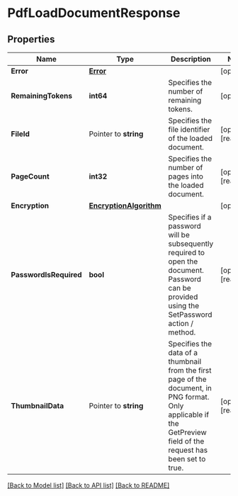 # PdfLoadDocumentResponse

## Properties

Name | Type | Description | Notes
------------ | ------------- | ------------- | -------------
**Error** | [**Error**](Error.md) |  | [optional] 
**RemainingTokens** | **int64** | Specifies the number of remaining tokens. | [optional] 
**FileId** | Pointer to **string** | Specifies the file identifier of the loaded document. | [optional] [readonly] 
**PageCount** | **int32** | Specifies the number of pages into the loaded document. | [optional] [readonly] 
**Encryption** | [**EncryptionAlgorithm**](EncryptionAlgorithm.md) |  | [optional] 
**PasswordIsRequired** | **bool** | Specifies if a password will be subsequently required to open the document.  Password can be provided using the SetPassword action / method. | [optional] [readonly] 
**ThumbnailData** | Pointer to **string** | Specifies the data of a thumbnail from the first page of the document, in PNG format. Only applicable if the GetPreview field of the request has been set to true. | [optional] [readonly] 

[[Back to Model list]](../README.md#documentation-for-models) [[Back to API list]](../README.md#documentation-for-api-endpoints) [[Back to README]](../README.md)



